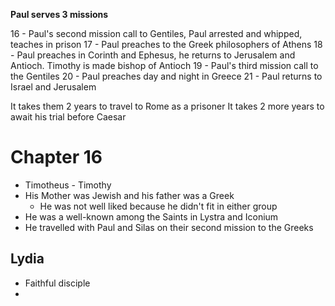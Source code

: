 **Paul serves 3 missions**

16 - Paul's second mission call to Gentiles, Paul arrested and whipped, teaches in prison
17 - Paul preaches to the Greek philosophers of Athens
18 - Paul preaches in Corinth and Ephesus, he returns to Jerusalem and Antioch. Timothy is made bishop of Antioch
19 - Paul's third mission call to the Gentiles
20 - Paul preaches day and night in Greece
21 - Paul returns to Israel and Jerusalem

It takes them 2 years to travel to Rome as a prisoner
It takes 2 more years to await his trial before Caesar

# Chapter 16
- Timotheus - Timothy
- His Mother was Jewish and his father was a Greek
	- He was not well liked because he didn't fit in either group
- He was a well-known among the Saints in Lystra and Iconium
- He travelled with Paul and Silas on their second mission to the Greeks
## Lydia
- Faithful disciple
- 